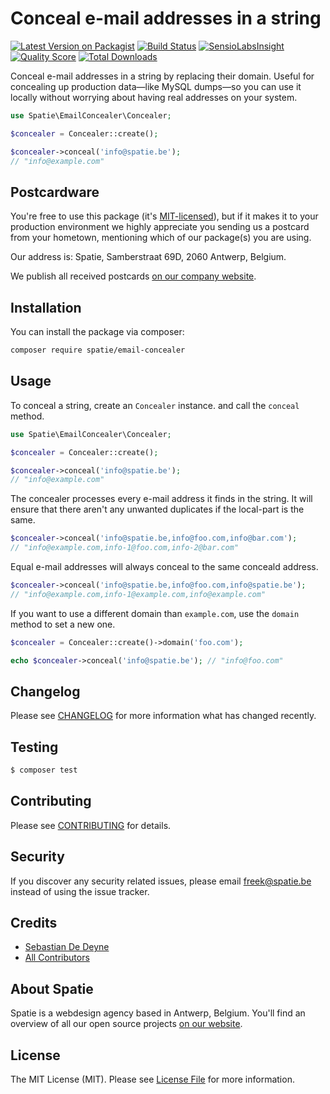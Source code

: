 # Conceal e-mail addresses in a string

[![Latest Version on Packagist](https://img.shields.io/packagist/v/spatie/email-concealer.svg?style=flat-square)](https://packagist.org/packages/spatie/email-concealer)
[![Build Status](https://img.shields.io/travis/spatie/email-concealer/master.svg?style=flat-square)](https://travis-ci.org/spatie/email-concealer)
[![SensioLabsInsight](https://img.shields.io/sensiolabs/i/551612c6-1cd3-416b-b6c8-9977ad97e307.svg?style=flat-square)](https://insight.sensiolabs.com/projects/551612c6-1cd3-416b-b6c8-9977ad97e307)
[![Quality Score](https://img.shields.io/scrutinizer/g/spatie/email-concealer.svg?style=flat-square)](https://scrutinizer-ci.com/g/spatie/email-concealer)
[![Total Downloads](https://img.shields.io/packagist/dt/spatie/email-concealer.svg?style=flat-square)](https://packagist.org/packages/spatie/email-concealer)

Conceal e-mail addresses in a string by replacing their domain. Useful for concealing up production data—like MySQL dumps—so you can use it locally without worrying about having real addresses on your system.

```php
use Spatie\EmailConcealer\Concealer;

$concealer = Concealer::create();

$concealer->conceal('info@spatie.be');
// "info@example.com"
```

## Postcardware

You're free to use this package (it's [MIT-licensed](LICENSE.md)), but if it makes it to your production environment we highly appreciate you sending us a postcard from your hometown, mentioning which of our package(s) you are using.

Our address is: Spatie, Samberstraat 69D, 2060 Antwerp, Belgium.

We publish all received postcards [on our company website](https://spatie.be/en/opensource/postcards).

## Installation

You can install the package via composer:

``` bash
composer require spatie/email-concealer
```

## Usage

To conceal a string, create an `Concealer` instance. and call the `conceal` method.

```php
use Spatie\EmailConcealer\Concealer;

$concealer = Concealer::create();

$concealer->conceal('info@spatie.be');
// "info@example.com"
```

The concealer processes every e-mail address it finds in the string. It will ensure that there aren't any unwanted duplicates if the local-part is the same. 

```php
$concealer->conceal('info@spatie.be,info@foo.com,info@bar.com');
// "info@example.com,info-1@foo.com,info-2@bar.com"
```

Equal e-mail addresses will always conceal to the same conceald address.

```php
$concealer->conceal('info@spatie.be,info@foo.com,info@spatie.be');
// "info@example.com,info-1@example.com,info@example.com"
```

If you want to use a different domain than `example.com`, use the `domain` method to set a new one.

```php
$concealer = Concealer::create()->domain('foo.com');

echo $concealer->conceal('info@spatie.be'); // "info@foo.com"
```

## Changelog

Please see [CHANGELOG](CHANGELOG.md) for more information what has changed recently.

## Testing

``` bash
$ composer test
```

## Contributing

Please see [CONTRIBUTING](CONTRIBUTING.md) for details.

## Security

If you discover any security related issues, please email freek@spatie.be instead of using the issue tracker.

## Credits

- [Sebastian De Deyne](https://github.com/sebastiandedeyne)
- [All Contributors](../../contributors)

## About Spatie

Spatie is a webdesign agency based in Antwerp, Belgium. You'll find an overview of all our open source projects [on our website](https://spatie.be/opensource).

## License

The MIT License (MIT). Please see [License File](LICENSE.md) for more information.
